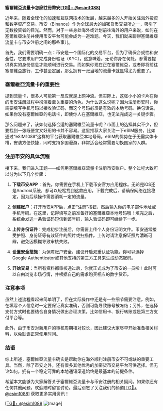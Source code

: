 **塞爾維亞流量卡怎麽註冊幣安[[TG💪+ @esim1088](https://t.me/s/esim1088)]**

近年来，随着全球化的加速和互联网技术的发展，越来越多的人开始关注海外投资和数字资产交易。币安（Binance）作为全球最大的加密货币交易所之一，吸引了无数投资者的目光。然而，对于一些身处海外或计划前往海外的用户来说，如何在塞爾維亞注册并使用币安平台可能会成为一道难题。今天，我们就来聊聊塞爾維亞流量卡与币安注册之间的那些事儿。

首先，我们需要明确一点：币安是一个国际化的交易平台，但为了确保合规性和安全性，它要求用户完成身份验证（KYC）。这意味着，无论你身在何处，都需要提供真实的身份信息才能顺利进行交易。而如果你现在正在塞爾維亞，或者即将前往塞爾維亞旅行、工作甚至定居，那么拥有一张当地的流量卡就显得尤为重要了。

### 塞爾維亞流量卡的重要性

提到流量卡，很多人可能第一反应就是上网冲浪。但实际上，这张小小的卡片在你的币安注册过程中扮演着至关重要的角色。为什么这么说呢？因为注册币安时，你需要填写手机号码以接收验证码，而这个号码必须是有效的本地号码。换句话说，如果你没有塞爾維亞的电话卡，即使你人在塞爾維亞，也无法完成这一关键步骤。

那么问题来了，该如何选择合适的塞爾維亞流量卡呢？市面上的选择其实不少，但要找到一张既便宜又好用的卡并不容易。这里推荐大家关注一下eSIM服务，比如通过“eSIM1088”这样的平台获取塞爾維亞本地号码。eSIM的优势在于无需实体卡槽，安装方便快捷，同时支持多国漫游，非常适合经常需要切换国家的人群。

### 注册币安的具体流程

接下来，我们进入正题——如何用塞爾維亞流量卡注册币安账户。整个过程大致可以分为以下几个步骤：

1. **下载币安APP**：首先，你需要在手机上下载币安官方应用程序。无论是iOS还是Android系统，都可以轻松找到这款应用。下载完成后，请确保网络连接稳定，因为后续操作需要消耗一定的流量。

2. **创建账户**：打开币安APP后，点击“注册”按钮，然后输入你的电子邮件地址或手机号码。在这里，记得填写之前准备好的塞爾維亞本地号码哦！填完之后，系统会发送一条验证码短信到该号码，输入验证码即可继续下一步。

3. **上传身份证件**：完成初步注册后，你需要上传个人身份证明文件。币安通常接受护照、身份证等有效证件的照片或扫描件。上传时请注意保证照片清晰可辨，避免因模糊导致审核失败。

4. **设置安全措施**：为保障账户安全，建议开启双重认证功能。你可以选择Google Authenticator或其他支持的第三方工具来生成动态密码。

5. **开始交易**：当所有资料都审核通过后，你就正式成为了币安的一员啦！此时可以自由浏览市场行情，并根据自己的需求购买相应的数字货币。

### 注意事项

虽然上述流程看起来简单明了，但在实际操作中还是有一些细节需要注意。例如，在填写个人信息时一定要保证真实准确，否则可能导致账号被冻结；另外，在选择支付方式时也要结合自身情况做出合理决策，比如信用卡、银行转账或是第三方支付平台等。

此外，由于币安对新用户的审核周期相对较长，因此建议大家尽早开始准备相关材料，以免耽误正常使用时间。

### 结语

综上所述，塞爾維亞流量卡确实是帮助你在海外顺利注册币安不可或缺的重要工具。当然，除了币安之外，还有很多其他优秀的加密货币交易平台可供选择。但无论如何，拥有一个稳定可靠的本地通讯渠道始终是最基本的前提条件。

希望本文能够为大家解答关于塞爾維亞流量卡与币安注册的相关疑问。如果你还有任何其他问题，欢迎随时留言讨论。最后别忘了关注我们的频道[[TG💪+ @esim1088](https://t.me/s/esim1088)] 获取更多实用资讯！

[[TG💪+ @esim1088](https://t.me/s/esim1088) ![Image](https://i.postimg.cc/4NQfJmqS/Snipaste-2025-05-13-00-14-12.png)]